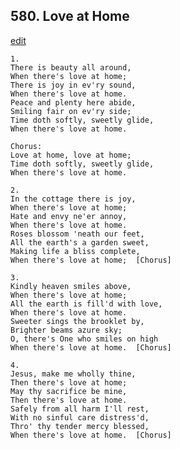 
## 580.  Love at Home
[edit](https://docs.google.com/document/d/1bKdRFX8nOVvVhYcgPjl6Zgl2jzx3XrSe/edit?mode=html)



    1.
    There is beauty all around,
    When there's love at home;
    There is joy in ev'ry sound,
    When there's love at home.
    Peace and plenty here abide,
    Smiling fair on ev'ry side;
    Time doth softly, sweetly glide,
    When there's love at home.

    Chorus:
    Love at home, love at home;
    Time doth softly, sweetly glide,
    When there's love at home.

    2.
    In the cottage there is joy,
    When there's love at home;
    Hate and envy ne'er annoy,
    When there's love at home.
    Roses blossom 'neath our feet,
    All the earth's a garden sweet,
    Making life a bliss complete,
    When there's love at home;  [Chorus]

    3.
    Kindly heaven smiles above,
    When there's love at home;
    All the earth is fill'd with love,
    When there's love at home.
    Sweeter sings the brooklet by,
    Brighter beams azure sky;
    O, there's One who smiles on high
    When there's love at home.  [Chorus]

    4.
    Jesus, make me wholly thine,
    Then there's love at home;
    May thy sacrifice be mine,
    Then there's love at home.
    Safely from all harm I'll rest,
    With no sinful care distress'd,
    Thro' thy tender mercy blessed,
    When there's love at home.  [Chorus]
